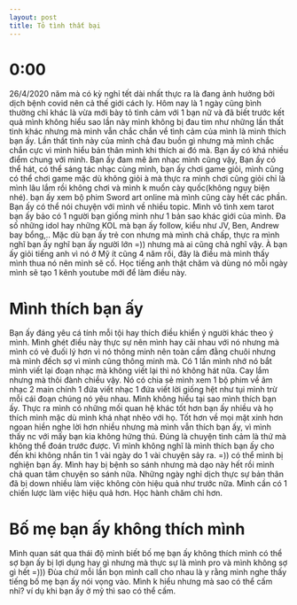 ```yaml
---
layout: post
title: Tỏ tình thất bại
---
```


# 0:00

26/4/2020 năm mà có kỳ nghỉ tết dài nhất thực ra là đang ảnh hưởng bởi dịch bệnh covid nên cả thế giới cách ly.
Hôm nay là 1 ngày cũng bình thường chỉ khác là vừa mới bày tỏ tình cảm với 1 bạn nữ và đã biết trước kết quả mình không hiểu sao lần này mình không bị đau tim như những lần thất tình khác nhưng mà mình vẫn chắc chắn về tình cảm của mình là mình thích bạn ấy. Lần thất tình này của mình chả đau buồn gì nhưng mà mình chắc chắn cực vì mình hiểu bản thân mình khi thích ai đó mà.
Bạn ấy có khá nhiều điểm chung với mình. Bạn ấy đam mê âm nhạc mình cũng vậy, Bạn ấy có thể hát, có thể sáng tác nhạc cùng mình, bạn ấy chơi game giỏi, mình cũng có thể chơi game mặc dù không giỏi à mà thực ra mình chơi cũng giỏi chỉ là mình lâu lắm rồi không chơi và mình k muốn cày quốc(không nguỵ biện nhé). bạn ấy xem bộ phim Sword art online mà mình cũng cày hết các phần. Bạn ấy có thể nói chuyện với mình về nhiều topic. Mình vô tình xem tarot bạn ấy bảo có 1 người bạn giống mình như 1 bản sao khác giới của mình. Đa số những idol hay những KOL mà bạn ấy follow, kiểu như JV, Ben, Andrew bay bổng,..  Mặc dù bạn ấy trẻ con nhưng mà mình chả chấp, thực ra mình nghĩ bạn ấy nghĩ bạn ấy người lớn =)) nhưng mà ai cũng chả nghĩ vậy. À bạn ấy giỏi tiếng anh vì nó ở Mỹ ít cũng 4 năm rồi, đây là điều mà mình thấy mình thua nó nên mình sẽ cố. Học tiếng anh thật chăm và dùng nó mỗi ngày mình sẽ tạo 1 kênh youtube mới để làm điều này.

# Mình thích bạn ấy
Bạn ấy đáng yêu cá tính mỗi tội hay thích điều khiển ý người khác theo ý mình. Mình ghét điều này thực sự nên mình hay cãi nhau với nó nhưng mà mình có vẻ đuối lý hơn vì nó thông minh nên toàn cầm đằng chuôi nhưng mà mình đếch sợ vì mình cũng thông minh mà. Có 1 lần mình nhớ nó bắt mình viết lại đoạn nhạc mà không viết lại thì nó không hát nữa. Cay lắm nhưng mà thôi đành chiều vậy. Nó có chia sẻ mình xem 1 bộ phim về âm nhạc 2 main chính 1 đứa viết nhạc 1 đứa viết lời giống hệt như tụi mình trừ mỗi cái đoạn chúng nó yêu nhau.
Mình không hiểu tại sao mình thích bạn ấy. Thực ra mình có những mối quan hệ khác tốt hơn bạn ấy nhiều và họ thích mình mặc dù mình khá nhạt nhẽo với họ. Tốt hơn về mọi mặt xinh hơn ngoan hiền nghe lời hơn nhiều nhưng mà mình vẫn thích bạn ấy, vì mình thấy nc với mấy bạn kia không hứng thú. Đúng là chuyện tình cảm là thứ mà không thể đoán trước được. Vì mình không nghĩ là mình thích bạn ấy cho đến khi không nhắn tin 1 vài ngày do 1 vài chuyện sảy ra. =)) có thể mình bị nghiện bạn ấy. Mình hay bị bệnh so sánh nhưng mà dạo này hết rồi mình chả quan tâm chuyện so sánh nữa.
Những ngày nghỉ dịch thực sự bản thân đã bị down nhiều làm việc không còn hiệu quả như trước nữa. Mình cần có 1 chiến lược làm việc hiệu quả hơn. Học hành chăm chỉ hơn.

# Bố mẹ bạn ấy không thích mình 

Mình quan sát qua thái độ mình  biết bố mẹ bạn  ấy không thích mình có thể sợ bạn ấy bị lợi dụng hay gì nhưng mà thực sự là mình pro và mình không sợ gì hết =)))  Đùa chứ mỗi lần bọn mình call cho nhau là y rằng mình nghe thấy tiếng bố mẹ bạn ấy nói vọng vào. Mình k hiểu nhưng mà sao có thể cấm nhỉ? ví dụ khi bạn ấy ở mỹ thì sao có thể cấm.